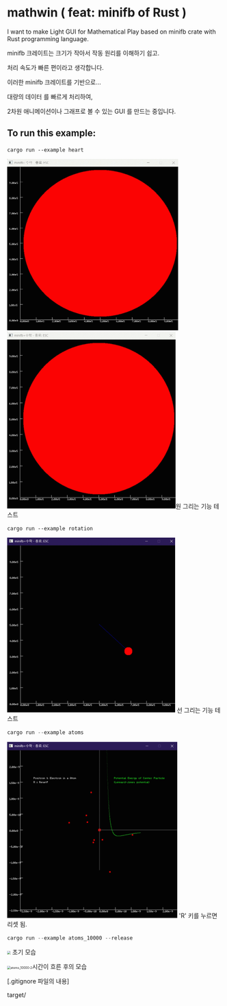 # mathwin ( feat: minifb of Rust )

I want to make Light GUI for Mathematical Play based on minifb crate with Rust programming language.

minifb 크레이트는 크기가 작아서 작동 원리를 이해하기 쉽고.

처리 속도가 빠른 편이라고 생각합니다.

이러한 minifb 크레이트를 기반으로... 

대량의 데이터 를 빠르게 처리하여,

2차원 애니메이션이나 그래프로 볼 수 있는 GUI 를 만드는 중입니다.



## To run this example:

```
cargo run --example heart
```
<img src="pic/heart.gif" width="400" height="400"/>
<img src="pic/heart.gif" style="zoom:50%;" />원 그리는 기능 테스트




```
cargo run --example rotation
```

<img src="pic/rotation.gif" style="zoom:50%;" /> 선 그리는 기능 테스트




```rust
cargo run --example atoms
```

<img src="pic/atoms.gif" style="zoom:50%;" /> 'R' 키를 누르면 리셋 됨.



```rust
cargo run --example atoms_10000 --release
```

<img src="pic/atoms_10000.gif" style="zoom:50%;" /> 초기 모습

<img src="pic/atoms_10000-2.gif" alt="atoms_10000-2" style="zoom:50%;" />시간이 흐른 후의 모습



[.gitignore 파일의 내용]

target/

